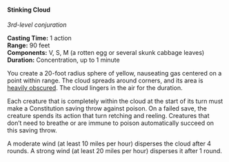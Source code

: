 #### Stinking Cloud
<!-- markdownlint-disable link-image-reference-definitions -->
[_metadata_:spell_name]:- "Stinking Cloud"
[_metadata_:spell_level]:- "3"
[_metadata_:spell_school]:- "conjuration"
[_metadata_:ritual]:- "false"
[_metadata_:casting_time_amount]:- "1"
[_metadata_:casting_time_unit]:- "action"
[_metadata_:range]:- "90 feet"
[_metadata_:target]:- "20-foot radius sphere"
[_metadata_:components_verbal]:- "true"
[_metadata_:components_somatic]:- "true"
[_metadata_:components_material]:- "true"
[_metadata_:components_material_description]:- "a rotten egg or several skunk cabbage leaves"
[_metadata_:duration]:- "1 minute"
[_metadata_:concentration]:- "true"
[_metadata_:saving_throw]:- "Constitution"
[_metadata_:saving_throw_success]:- "avoids_effect"
[_metadata_:compared_to_wotc_srd_5.1]:- "mechanics_same_wording_same"
[_metadata_:compared_to_a5e_srd]:- "mechanics_different_wording_different"
<!-- markdownlint-disable-next-line no-emphasis-as-heading -->
_3rd-level conjuration_

**Casting Time:** 1 action \
**Range:** 90 feet \
**Components:** V, S, M (a rotten egg or several skunk cabbage leaves) \
**Duration:** Concentration, up to 1 minute

You create a 20-foot radius sphere of yellow, nauseating gas centered on a point within range.
The cloud spreads around corners, and its area is [heavily obscured](#Exploration_Environment_senses_and_awareness).
The cloud lingers in the air for the duration.

Each creature that is completely within the cloud at the start of its turn must make a Constitution saving throw against poison.
On a failed save, the creature spends its action that turn retching and reeling.
Creatures that don’t need to breathe or are immune to poison automatically succeed on this saving throw.

A moderate wind (at least 10 miles per hour) disperses the cloud after 4 rounds.
A strong wind (at least 20 miles per hour) disperses it after 1 round.
